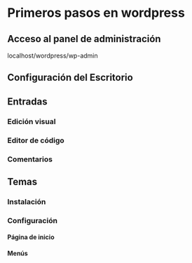 # Primeros pasos en wordpress

## Acceso al panel de administración

localhost/wordpress/wp-admin

## Configuración del Escritorio

## Entradas

### Edición visual

### Editor de código

### Comentarios

## Temas

### Instalación

### Configuración

#### Página de inicio

#### Menús


